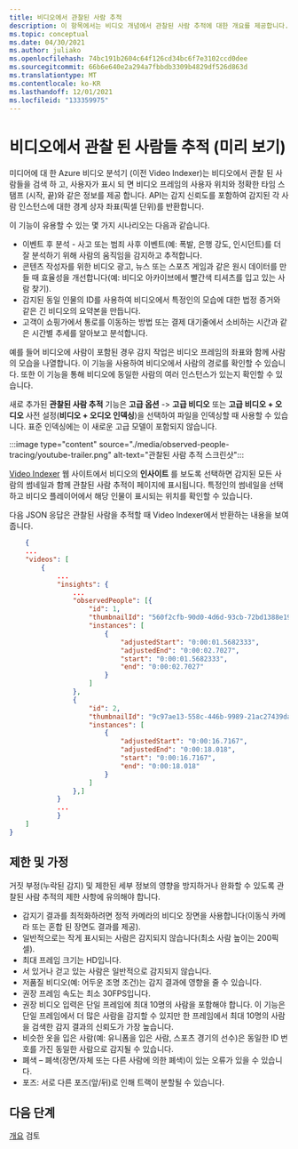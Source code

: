 ```yaml
---
title: 비디오에서 관찰된 사람 추적
description: 이 항목에서는 비디오 개념에서 관찰된 사람 추적에 대한 개요를 제공합니다.
ms.topic: conceptual
ms.date: 04/30/2021
ms.author: juliako
ms.openlocfilehash: 74bc191b2604c64f126cd34bc6f7e3102ccd0dee
ms.sourcegitcommit: 66b6e640e2a294a7fbbdb3309b4829df526d863d
ms.translationtype: MT
ms.contentlocale: ko-KR
ms.lasthandoff: 12/01/2021
ms.locfileid: "133359975"
---
```

# <a name="trace-observed-people-in-a-video-preview"></a>비디오에서 관찰 된 사람들 추적 (미리 보기)

미디어에 대 한 Azure 비디오 분석기 (이전 Video Indexer)는 비디오에서 관찰 된 사람들을 검색 하 고, 사용자가 표시 되 면 비디오 프레임의 사용자 위치와 정확한 타임 스탬프 (시작, 끝)와 같은 정보를 제공 합니다. API는 감지 신뢰도를 포함하여 감지된 각 사람 인스턴스에 대한 경계 상자 좌표(픽셀 단위)를 반환합니다.  
 
이 기능이 유용할 수 있는 몇 가지 시나리오는 다음과 같습니다.

* 이벤트 후 분석 - 사고 또는 범죄 사후 이벤트(예: 폭발, 은행 강도, 인시던트)를 더 잘 분석하기 위해 사람의 움직임을 감지하고 추적합니다.  
* 콘텐츠 작성자를 위한 비디오 광고, 뉴스 또는 스포츠 게임과 같은 원시 데이터를 만들 때 효율성을 개선합니다(예: 비디오 아카이브에서 빨간색 티셔츠를 입고 있는 사람 찾기).
* 감지된 동일 인물의 ID를 사용하여 비디오에서 특정인의 모습에 대한 법정 증거와 같은 긴 비디오의 요약본을 만듭니다.
* 고객이 쇼핑가에서 통로를 이동하는 방법 또는 결제 대기줄에서 소비하는 시간과 같은 시간별 추세를 알아보고 분석합니다.

예를 들어 비디오에 사람이 포함된 경우 감지 작업은 비디오 프레임의 좌표와 함께 사람의 모습을 나열합니다. 이 기능을 사용하여 비디오에서 사람의 경로를 확인할 수 있습니다. 또한 이 기능을 통해 비디오에 동일한 사람의 여러 인스턴스가 있는지 확인할 수 있습니다.

새로 추가된 **관찰된 사람 추적** 기능은 **고급 옵션** -> **고급 비디오** 또는 **고급 비디오 + 오디오** 사전 설정(**비디오 + 오디오 인덱싱**)을 선택하여 파일을 인덱싱할 때 사용할 수 있습니다. 표준 인덱싱에는 이 새로운 고급 모델이 포함되지 않습니다. 

:::image type="content" source="./media/observed-people-tracing/youtube-trailer.png" alt-text="관찰된 사람 추적 스크린샷":::  
 
[Video Indexer](https://www.videoindexer.ai/account/login) 웹 사이트에서 비디오의 **인사이트** 를 보도록 선택하면 감지된 모든 사람의 썸네일과 함께 관찰된 사람 추적이 페이지에 표시됩니다. 특정인의 썸네일을 선택하고 비디오 플레이어에서 해당 인물이 표시되는 위치를 확인할 수 있습니다. 

다음 JSON 응답은 관찰된 사람을 추적할 때 Video Indexer에서 반환하는 내용을 보여 줍니다. 

```json
    {
    ...
    "videos": [
        {
            ...
            "insights": {
                ...
                "observedPeople": [{
                    "id": 1,
                    "thumbnailId": "560f2cfb-90d0-4d6d-93cb-72bd1388e19d",
                    "instances": [
                        {
                            "adjustedStart": "0:00:01.5682333",
                            "adjustedEnd": "0:00:02.7027",
                            "start": "0:00:01.5682333",
                            "end": "0:00:02.7027"
                        }
                    ]
                },
                {
                    "id": 2,
                    "thumbnailId": "9c97ae13-558c-446b-9989-21ac27439da0",
                    "instances": [
                        {
                            "adjustedStart": "0:00:16.7167",
                            "adjustedEnd": "0:00:18.018",
                            "start": "0:00:16.7167",
                            "end": "0:00:18.018"
                        }
                    ]
                },]
            }
            ...
            }
    ]
}
```

## <a name="limitations-and-assumptions"></a>제한 및 가정 

거짓 부정(누락된 감지) 및 제한된 세부 정보의 영향을 방지하거나 완화할 수 있도록 관찰된 사람 추적의 제한 사항에 유의해야 합니다.

* 감지기 결과를 최적화하려면 정적 카메라의 비디오 장면을 사용합니다(이동식 카메라 또는 혼합 된 장면도 결과를 제공). 
* 일반적으로는 작게 표시되는 사람은 감지되지 않습니다(최소 사람 높이는 200픽셀).
* 최대 프레임 크기는 HD입니다.
* 서 있거나 걷고 있는 사람은 일반적으로 감지되지 않습니다. 
* 저품질 비디오(예: 어두운 조명 조건)는 감지 결과에 영향을 줄 수 있습니다. 
* 권장 프레임 속도는 최소 30FPS입니다. 
* 권장 비디오 입력은 단일 프레임에 최대 10명의 사람을 포함해야 합니다. 이 기능은 단일 프레임에서 더 많은 사람을 감지할 수 있지만 한 프레임에서 최대 10명의 사람을 검색한 감지 결과의 신뢰도가 가장 높습니다. 
* 비슷한 옷을 입은 사람(예: 유니폼을 입은 사람, 스포츠 경기의 선수)은 동일한 ID 번호를 가진 동일한 사람으로 감지될 수 있습니다. 
* 폐색 – 폐색(장면/자체 또는 다른 사람에 의한 폐색)이 있는 오류가 있을 수 있습니다.
* 포즈: 서로 다른 포즈(앞/뒤)로 인해 트랙이 분할될 수 있습니다.       

## <a name="next-steps"></a>다음 단계

[개요](video-indexer-overview.md) 검토
